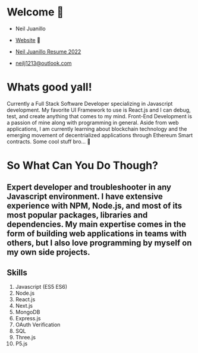 # Welcome 👋
- Neil Juanillo 
- [Website](https://neilazureportfolio.azurewebsites.net/) 👀
- [Neil Juanillo Resume 2022](https://github.com/ajax12233512/ajax12233512/files/8458286/Neil.Juanillo.2022.Modern.pdf)

- neilj1213@outlook.com

<!---
ajax12233512/ajax12233512 is a ✨ special ✨ repository because its `README.md` (this file) appears on your GitHub profile.
You can click the Preview link to take a look at your changes.
--->

# Whats good yall!

Currently a Full Stack Software Developer specializing in Javascript development. 
My favorite UI Framework to use is React.js and I can debug, test, and create anything 
that comes to my mind. Front-End Development is a passion of mine along with programming
in general. Aside from web applications, I am currently learning about blockchain
technology and the emerging movement of decentrialized applications through 
Ethereum Smart contracts. Some cool stuff bro... 👀

# So What Can You Do Though?
Expert developer and troubleshooter in any Javascript environment. I have extensive experience with NPM, Node.js, and most
of its most popular packages, libraries and dependencies. My main expertise comes in the form of building web applications 
in teams with others, but I also love programming by myself on my own side projects. 
---
## Skills
1. Javascript (ES5 ES6)
2. Node.js
3. React.js
4. Next.js
5. MongoDB
6. Express.js
7. OAuth Verification
8. SQL
9. Three.js
10. P5.js

